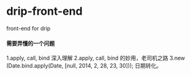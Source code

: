 # drip-front-end
front-end for drip


#### 需要弄懂的一个问题
1.apply, call, bind 深入理解
2.apply, call, bind 的妙用，老司机之路
3.new (Date.bind.apply(Date, [null, 2014, 2, 28, 23, 30])); 日期转化。